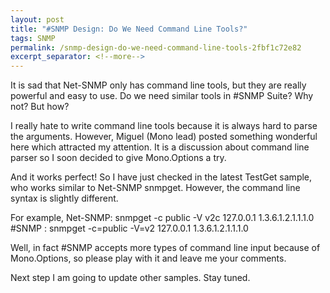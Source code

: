 ```yaml
---
layout: post
title: "#SNMP Design: Do We Need Command Line Tools?"
tags: SNMP
permalink: /snmp-design-do-we-need-command-line-tools-2fbf1c72e82
excerpt_separator: <!--more-->
---
```

It is sad that Net-SNMP only has command line tools, but they are really powerful and easy to use. Do we need similar tools in #SNMP Suite? Why not? But how?
<!--more-->

I really hate to write command line tools because it is always hard to parse the arguments. However, Miguel (Mono lead) posted something wonderful here which attracted my attention. It is a discussion about command line parser so I soon decided to give Mono.Options a try.

And it works perfect! So I have just checked in the latest TestGet sample, who works similar to Net-SNMP snmpget. However, the command line syntax is slightly different.

For example,
Net-SNMP: snmpget -c public -V v2c 127.0.0.1 1.3.6.1.2.1.1.1.0
#SNMP : snmpget -c=public -V=v2 127.0.0.1 1.3.6.1.2.1.1.1.0

Well, in fact #SNMP accepts more types of command line input because of Mono.Options, so please play with it and leave me your comments.

Next step I am going to update other samples. Stay tuned.
